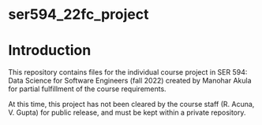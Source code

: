 # ser594_22fc_project

# Introduction
This repository contains files for the individual course project in SER 594: Data Science for Software Engineers (fall 2022) created by Manohar Akula 
for partial fulfillment of the course requirements.

At this time, this project has not been cleared by the course staff (R. Acuna, V. Gupta) for public release, and must be kept within a private repository.

